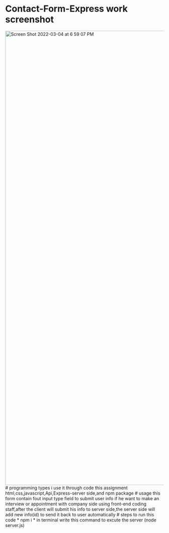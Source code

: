 # Contact-Form-Express work screenshot

<img width="1440" alt="Screen Shot 2022-03-04 at 6 59 07 PM" src="https://user-images.githubusercontent.com/95061565/156861398-1b864242-cc1a-44d7-ab8e-c9d3438ba529.png">
# programming types i use it through code this assignment
html,css,javascript,Api,Express-server side,and npm package
# usage
this form contain fout input type field to submit user info if he want to make an interview or appointment  with company side
using front-end coding staff,after the client will submit his info to server side,the server side will add new info(id) to send it back to user automatically 
# steps to run this code
* npm i
* in terminal write this command to excute the server (node server.js)
